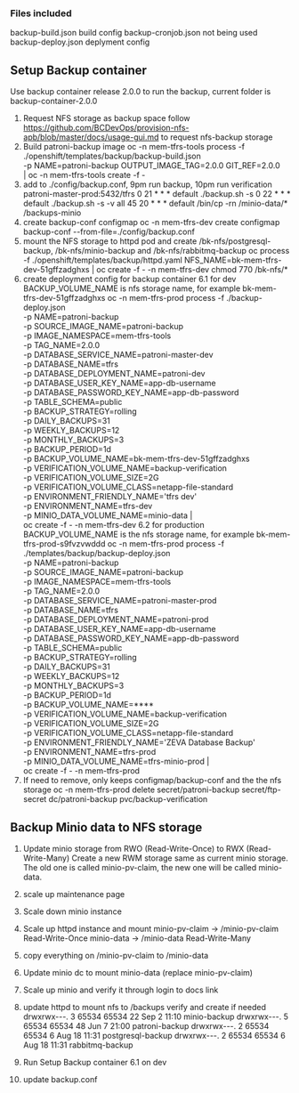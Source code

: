 ### Files included

backup-build.json build config
backup-cronjob.json not being used
backup-deploy.json deplyment config

## Setup Backup container
Use backup container release 2.0.0 to run the backup, current folder is backup-container-2.0.0
1. Request NFS storage as backup space
follow https://github.com/BCDevOps/provision-nfs-apb/blob/master/docs/usage-gui.md to request nfs-backup storage
2. Build patroni-backup image
oc -n mem-tfrs-tools process -f ./openshift/templates/backup/backup-build.json \
-p NAME=patroni-backup OUTPUT_IMAGE_TAG=2.0.0 GIT_REF=2.0.0 \
| oc -n mem-tfrs-tools create -f -
3. add to ./config/backup.conf, 9pm run backup, 10pm run verification
patroni-master-prod:5432/tfrs
0 21 * * * default ./backup.sh -s
0 22 * * * default ./backup.sh -s -v all
45 20 * * * default /bin/cp -rn /minio-data/* /backups-minio
4. create backup-conf configmap
oc -n mem-tfrs-dev create configmap backup-conf --from-file=./config/backup.conf
5. mount the NFS storage to httpd pod and create /bk-nfs/postgresql-backup, /bk-nfs/minio-backup and /bk-nfs/rabbitmq-backup
oc process -f ./openshift/templates/backup/httpd.yaml NFS_NAME=bk-mem-tfrs-dev-51gffzadghxs | oc create -f - -n mem-tfrs-dev
chmod 770 /bk-nfs/*
6. create deployment config for backup container
6.1 for dev
BACKUP_VOLUME_NAME is nfs storage name, for example bk-mem-tfrs-dev-51gffzadghxs
oc -n mem-tfrs-prod process -f ./backup-deploy.json \
  -p NAME=patroni-backup \
  -p SOURCE_IMAGE_NAME=patroni-backup \
  -p IMAGE_NAMESPACE=mem-tfrs-tools \
  -p TAG_NAME=2.0.0 \
  -p DATABASE_SERVICE_NAME=patroni-master-dev \
  -p DATABASE_NAME=tfrs \
  -p DATABASE_DEPLOYMENT_NAME=patroni-dev \
  -p DATABASE_USER_KEY_NAME=app-db-username \
  -p DATABASE_PASSWORD_KEY_NAME=app-db-password \
  -p TABLE_SCHEMA=public \
  -p BACKUP_STRATEGY=rolling \
  -p DAILY_BACKUPS=31 \
  -p WEEKLY_BACKUPS=12 \
  -p MONTHLY_BACKUPS=3 \
  -p BACKUP_PERIOD=1d \
  -p BACKUP_VOLUME_NAME=bk-mem-tfrs-dev-51gffzadghxs \
  -p VERIFICATION_VOLUME_NAME=backup-verification \
  -p VERIFICATION_VOLUME_SIZE=2G \
  -p VERIFICATION_VOLUME_CLASS=netapp-file-standard \
  -p ENVIRONMENT_FRIENDLY_NAME='tfrs dev' \
  -p ENVIRONMENT_NAME=tfrs-dev \
  -p MINIO_DATA_VOLUME_NAME=minio-data | \
  oc create -f - -n mem-tfrs-dev
6.2 for production
BACKUP_VOLUME_NAME is the nfs storage name, for example bk-mem-tfrs-prod-s9fvzvwddd
oc -n mem-tfrs-prod process -f ./templates/backup/backup-deploy.json \
  -p NAME=patroni-backup \
  -p SOURCE_IMAGE_NAME=patroni-backup \
  -p IMAGE_NAMESPACE=mem-tfrs-tools \
  -p TAG_NAME=2.0.0 \
  -p DATABASE_SERVICE_NAME=patroni-master-prod \
  -p DATABASE_NAME=tfrs \
  -p DATABASE_DEPLOYMENT_NAME=patroni-prod \
  -p DATABASE_USER_KEY_NAME=app-db-username \
  -p DATABASE_PASSWORD_KEY_NAME=app-db-password \
  -p TABLE_SCHEMA=public \
  -p BACKUP_STRATEGY=rolling \
  -p DAILY_BACKUPS=31 \
  -p WEEKLY_BACKUPS=12 \
  -p MONTHLY_BACKUPS=3 \
  -p BACKUP_PERIOD=1d \
  -p BACKUP_VOLUME_NAME=**** \
  -p VERIFICATION_VOLUME_NAME=backup-verification \
  -p VERIFICATION_VOLUME_SIZE=2G \
  -p VERIFICATION_VOLUME_CLASS=netapp-file-standard \
  -p ENVIRONMENT_FRIENDLY_NAME='ZEVA Database Backup' \
  -p ENVIRONMENT_NAME=tfrs-prod \
  -p MINIO_DATA_VOLUME_NAME=tfrs-minio-prod | \
  oc create -f - -n mem-tfrs-prod
7. If need to remove, only keeps configmap/backup-conf and the the nfs storage
oc -n mem-tfrs-prod delete secret/patroni-backup secret/ftp-secret dc/patroni-backup pvc/backup-verification 

## Backup Minio data to NFS storage

1. Update minio storage from RWO (Read-Write-Once) to RWX (Read-Write-Many)
Create a new RWM storage same as current minio storage. The old one is called minio-pv-claim, the new one will be called minio-data.

2. scale up maintenance page 

3. Scale down minio instance

4. Scale up  httpd instance and mount
    minio-pv-claim -> /minio-pv-claim     Read-Write-Once
    minio-data -> /minio-data             Read-Write-Many

5. copy everything on /minio-pv-claim to /minio-data

6. Update minio dc to mount minio-data (replace minio-pv-claim)

7. Scale up minio and verify it through login to docs link

8. update httpd to mount nfs to /backups
verify and create if needed
drwxrwx---. 3 65534 65534 22 Sep  2 11:10 minio-backup
drwxrwx---. 5 65534 65534 48 Jun  7 21:00 patroni-backup
drwxrwx---. 2 65534 65534  6 Aug 18 11:31 postgresql-backup
drwxrwx---. 2 65534 65534  6 Aug 18 11:31 rabbitmq-backup 

8. Run Setup Backup container 6.1 on dev

9. update backup.conf



